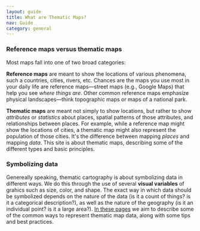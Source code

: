 ```yaml
---
layout: guide
title: What are Thematic Maps?
nav: Guide
category: general
---
```


### Reference maps versus thematic maps

Most maps fall into one of two broad categories:

**Reference maps** are meant to show the locations of various phenomena, such a countries, cities, rivers, etc. Chances are the maps you use most in your daily life are reference maps—street maps (e.g., Google Maps) that help you see _where things are_. Other common reference maps emphasize physical landscapes—think topographic maps or maps of a national park.

**Thematic maps** are meant not simply to show locations, but rather to show _attributes_ or _statistics_ about places, spatial patterns of those attributes, and relationships between places. For example, while a reference map might show the locations of cities, a thematic map might also represent the population of those cities. It's the difference between mapping _places_ and mapping _data_. This site is about thematic maps, describing some of the different types and basic principles.

### Symbolizing data

Genereally speaking, thematic cartography is about symbolizing data in different ways. We do this through the use of several **visual variables** of grahics such as size, color, and shape. The exact way in which data should be symbolized depends on the nature of the data (is it a count of things? is it a categorical description?), as well as the nature of the geography (is it an individual point? is it a large area?). [In these pages](../) we aim to describe some of the common ways to represent thematic map data, along with some tips and best practices.